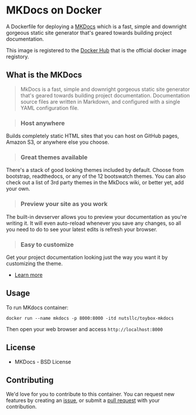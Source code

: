 # MKDocs on Docker

A Dockerfile for deploying a [MKDocs](http://www.mkdocs.org/) which is a fast, simple and downright gorgeous static site generator that's geared towards building project documentation.

This image is registered to the [Docker Hub](https://hub.docker.com/r/nutsllc/toybox-mkdocs/) that is the official docker image registory.

## What is the MKDocs

>MkDocs is a fast, simple and downright gorgeous static site generator that's geared towards building project documentation. Documentation source files are written in Markdown, and configured with a single YAML configuration file.

>### Host anywhere
Builds completely static HTML sites that you can host on GitHub pages, Amazon S3, or anywhere else you choose.

>### Great themes available
There's a stack of good looking themes included by default. Choose from bootstrap, readthedocs, or any of the 12 bootswatch themes. You can also check out a list of 3rd party themes in the MkDocs wiki, or better yet, add your own.

>### Preview your site as you work
The built-in devserver allows you to preview your documentation as you're writing it. It will even auto-reload whenever you save any changes, so all you need to do to see your latest edits is refresh your browser.

>### Easy to customize
Get your project documentation looking just the way you want it by customizing the theme.

* [Learn more](http://redis.io/topics/introduction)

## Usage

To run MKdocs container:

```
docker run --name mkdocs -p 8000:8000 -itd nutsllc/toybox-mkdocs
```

Then open your web browser and access ``http://localhost:8000``

## License

* MKDocs - BSD License

## Contributing

We'd love for you to contribute to this container. You can request new features by creating an [issue](https://github.com/nutsllc/toybox-redis/issues), or submit a [pull request](https://github.com/nutsllc/toybox-redis/pulls) with your contribution.
